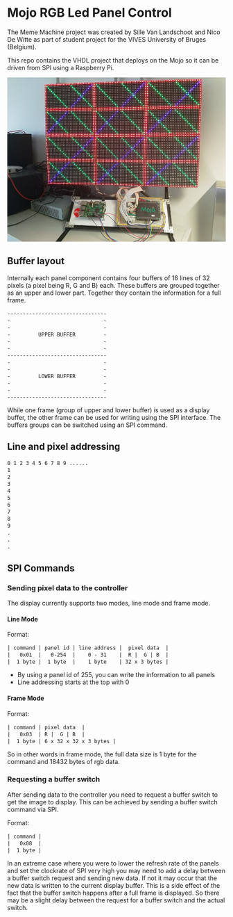 # Mojo RGB Led Panel Control

The Meme Machine project was created by Sille Van Landschoot and Nico De Witte as part of student project for the VIVES University of Bruges (Belgium).

This repo contains the VHDL project that deploys on the Mojo so it can be driven from SPI using a Raspberry Pi.

![Prototype of Meme Machine](img/prototype.jpg)

## Buffer layout

Internally each panel component contains four buffers of 16 lines of 32 pixels (a pixel being R, G and B) each. These buffers are grouped together as an upper and lower part. Together they contain the information for a full frame.

```text
--------------------------------
-                              -
-                              -
-         UPPER BUFFER         -
-                              -
-                              -
--------------------------------
-                              -
-                              -
-         LOWER BUFFER         -
-                              -
-                              -
--------------------------------
```

While one frame (group of upper and lower buffer) is used as a display buffer, the other frame can be used for writing using the SPI interface. The buffers groups can be switched using an SPI command.

## Line and pixel addressing

```text
0 1 2 3 4 5 6 7 8 9 ......
1
2
3
4
5
6
7
8
9
.
.
.
```

## SPI Commands

### Sending pixel data to the controller

The display currently supports two modes, line mode and frame mode.

#### Line Mode

Format:

```text
| command | panel id | line address |  pixel data  |
|   0x01  |   0-254  |    0 - 31    |  R |  G | B  |
|  1 byte |  1 byte  |    1 byte    | 32 x 3 bytes |
```

* By using a panel id of 255, you can write the information to all panels
* Line addressing starts at the top with 0

#### Frame Mode

Format:

```text
| command | pixel data  |
|   0x03  | R |  G | B  |
|  1 byte | 6 x 32 x 32 x 3 bytes |
```

So in other words in frame mode, the full data size is 1 byte for the command and 18432 bytes of rgb data.

### Requesting a buffer switch

After sending data to the controller you need to request a buffer switch to get the image to display.
This can be achieved by sending a buffer switch command via SPI.

Format:

```text
| command |
|   0x08  |
|  1 byte |
```

In an extreme case where you were to lower the refresh rate of the panels and set the clockrate of SPI very high you may need to add a delay between a buffer switch request and sending new data. If not it may occur that the new data is written to the current display buffer. This is a side effect of the fact that the buffer switch happens after a full frame is displayed. So there may be a slight delay between the request for a buffer switch and the actual switch.
